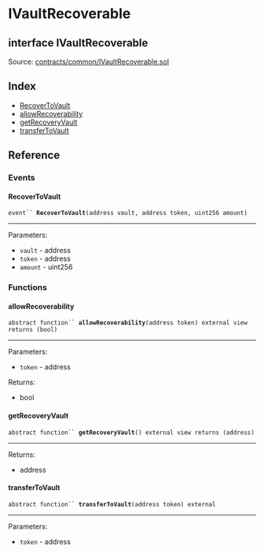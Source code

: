 # IVaultRecoverable

## interface IVaultRecoverable

Source: [contracts/common/IVaultRecoverable.sol](https://github.com/aragon/aragonOS/blob/v4.4.0/contracts/common/IVaultRecoverable.sol)

## Index

* [RecoverToVault](ivaultrecoverable.md#recovertovault)
* [allowRecoverability](ivaultrecoverable.md#allowrecoverability)
* [getRecoveryVault](ivaultrecoverable.md#getrecoveryvault)
* [transferToVault](ivaultrecoverable.md#transfertovault)

## Reference

### Events

#### **RecoverToVault** <a href="#recovertovault" id="recovertovault"></a>

`event`` `**`RecoverToVault`**`(address vault, address token, uint256 amount)`

***

Parameters:

* `vault` - address
* `token` - address
* `amount` - uint256

### Functions

#### **allowRecoverability** <a href="#allowrecoverability" id="allowrecoverability"></a>

`abstract function`` `**`allowRecoverability`**`(address token) external view returns (bool)`

***

Parameters:

* `token` - address

Returns:

* bool

#### **getRecoveryVault** <a href="#getrecoveryvault" id="getrecoveryvault"></a>

`abstract function`` `**`getRecoveryVault`**`() external view returns (address)`

***

Returns:

* address

#### **transferToVault** <a href="#transfertovault" id="transfertovault"></a>

`abstract function`` `**`transferToVault`**`(address token) external`

***

Parameters:

* `token` - address
